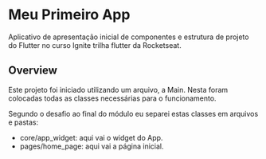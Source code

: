 # Meu Primeiro App

Aplicativo de apresentação inicial de componentes e estrutura de projeto do Flutter no curso Ignite trilha flutter da Rocketseat.

## Overview

Este projeto foi iniciado utilizando um arquivo, a Main. Nesta foram colocadas todas as classes necessárias para o funcionamento.

Segundo o desafio ao final do módulo eu separei estas classes em arquivos e pastas:

- core/app_widget:
   aqui vai o widget do App.
- pages/home_page:
   aqui vai a página inicial.
